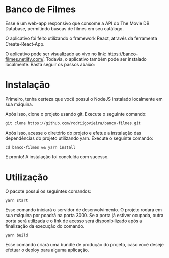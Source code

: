 # Banco de Filmes

Esse é um web-app responsivo que consome a API do The Movie DB Database, permitindo buscas de filmes em seu catálogo.

O aplicativo foi feito utilizando o framework React, através da ferramenta Create-React-App.

O aplicativo pode ser visualizado ao vivo no link: https://banco-filmes.netlify.com/. Todavia, o aplicativo também pode ser instalado localmente. Basta seguir os passos abaixo:

# Instalação

Primeiro, tenha certeza que você possui o NodeJS instalado localmente em sua máquina.

Após isso, clone o projeto usando git. Execute o seguinte comando:

```
git clone https://github.com/rodriigovieira/banco-filmes.git
```

Após isso, acesse o diretório do projeto e efetue a instalação das dependências do projeto utilizando yarn. Execute o seguinte comando:

```
cd banco-filmes && yarn install
```

E pronto! A instalação foi concluída com sucesso.

# Utilização

O pacote possui os seguintes comandos:

```
yarn start
```

Esse comando iniciará o servidor de desenvolvimento. O projeto rodará em sua máquina por poadrã na porta 3000. Se a porta já estiver ocupada, outra porta será utilizada e o link de acesso será disponibilizado após a finalização da execução do comando.

```
yarn build
```

Esse comando criará uma bundle de produção do projeto, caso você deseje efetuar o deploy para alguma aplicação.
